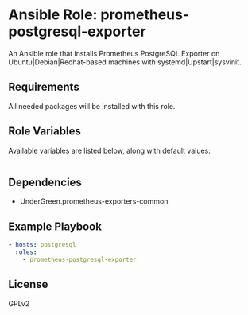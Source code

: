 # Ansible Role: prometheus-postgresql-exporter

An Ansible role that installs Prometheus PostgreSQL Exporter on Ubuntu|Debian|Redhat-based machines with systemd|Upstart|sysvinit.

## Requirements

All needed packages will be installed with this role.

## Role Variables

Available variables are listed below, along with default values:
```yaml
```
## Dependencies

- UnderGreen.prometheus-exporters-common

## Example Playbook
```yaml
- hosts: postgresql
  roles:
    - prometheus-postgresql-exporter
```
## License

GPLv2
